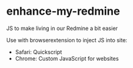 # enhance-my-redmine
JS to make living in our Redmine a bit easier

Use with browserextension to inject JS into site:

* Safari: Quickscript
* Chrome: Custom JavaScript for websites
